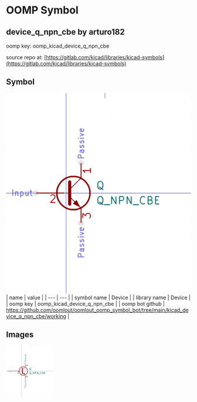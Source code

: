 # OOMP Symbol  
## device_q_npn_cbe  by arturo182  
  
oomp key: oomp_kicad_device_q_npn_cbe  
  
source repo at: [https://gitlab.com/kicad/libraries/kicad-symbols](https://gitlab.com/kicad/libraries/kicad-symbols)  
## Symbol  
  
[![working.png](working_600.png)](working.png)  
| name | value | 
| --- | --- | 
| symbol name | Device | 
| library name | Device | 
| oomp key | oomp_kicad_device_q_npn_cbe | 
| oomp bot github | https://github.com/oomlout/oomlout_oomp_symbol_bot/tree/main/kicad_device_q_npn_cbe/working | 
## Images  
  
[![working.png](working_140.png)](working.png)  
